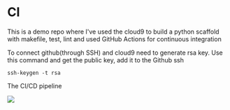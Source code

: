 # CI
This is a demo repo where I've used the cloud9 to build a python scaffold with makefile, test, lint and used GitHub Actions for continuous integration

To connect github(through SSH) and cloud9 need to generate rsa key. Use this command and get the public key, add it to the Github ssh
```
ssh-keygen -t rsa
```
The CI/CD pipeline

<img src ="https://www.redhat.com/cms/managed-files/styles/wysiwyg_full_width/s3/ci-cd-flow-desktop.png?itok=2EX0MpQZ">
